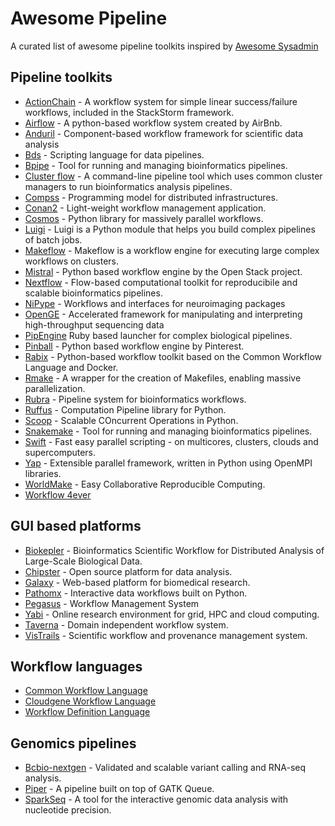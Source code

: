 Awesome Pipeline
================

A curated list of awesome pipeline toolkits inspired by [Awesome Sysadmin](https://github.com/kahun/awesome-sysadmin)

Pipeline toolkits
------------------

* [ActionChain](http://docs.stackstorm.com/actionchain.html) - A workflow system for simple linear success/failure workflows, included in the StackStorm framework.
* [Airflow](https://github.com/airbnb/airflow) - A python-based workflow system created by AirBnb.
* [Anduril](http://www.anduril.org/anduril/site/) - Component-based workflow framework for scientific data analysis
* [Bds](http://pcingola.github.io/BigDataScript/) - Scripting language for data pipelines.
* [Bpipe](https://code.google.com/p/bpipe/) - Tool for running and managing bioinformatics pipelines.
* [Cluster flow](http://ewels.github.io/clusterflow/) - A command-line pipeline tool which uses common cluster managers to run bioinformatics analysis pipelines.
* [Compss](http://www.bsc.es/computer-sciences/grid-computing/comp-superscalar) - Programming model for distributed infrastructures.
* [Conan2](https://github.com/tburdett/Conan2) - Light-weight workflow management application.
* [Cosmos](https://cosmos.hms.harvard.edu) - Python library for massively parallel workflows.
* [Luigi](https://github.com/spotify/luigi) - Luigi is a Python module that helps you build complex pipelines of batch jobs.
* [Makeflow](http://ccl.cse.nd.edu/software/makeflow/) - Makeflow is a workflow engine for executing large complex workflows on clusters.
* [Mistral](https://github.com/openstack/mistral) - Python based workflow engine by the Open Stack project.
* [Nextflow](http://www.nextflow.io) - Flow-based computational toolkit for reproducibile and scalable bioinformatics pipelines.
* [NiPype](https://github.com/nipy/nipype) - Workflows and interfaces for neuroimaging packages
* [OpenGE](https://github.com/adaptivegenome/openge) - Accelerated framework for manipulating and interpreting high-throughput sequencing data
* [PipEngine](https://github.com/fstrozzi/bioruby-pipengine) Ruby based launcher for complex biological pipelines.
* [Pinball](https://github.com/pinterest/pinball) - Python based workflow engine by Pinterest.
* [Rabix](https://github.com/rabix/rabix) - Python-based workflow toolkit based on the Common Workflow Language and Docker.
* [Rmake](http://physiology.med.cornell.edu/faculty/mason/lab/r-make/) - A wrapper for the creation of Makefiles, enabling massive parallelization.
* [Rubra](https://github.com/bjpop/rubra) - Pipeline system for bioinformatics workflows.
* [Ruffus](http://www.ruffus.org.uk) - Computation Pipeline library for Python.
* [Scoop](https://code.google.com/p/scoop/) - Scalable COncurrent Operations in Python.
* [Snakemake](https://bitbucket.org/johanneskoester/snakemake/wiki/Home) - Tool for running and managing bioinformatics pipelines.
* [Swift](http://swift-lang.org) - Fast easy parallel scripting - on multicores, clusters, clouds and supercomputers.
* [Yap](http://opensource.nibr.com/yap/) - Extensible parallel framework, written in Python using OpenMPI libraries.
* [WorldMake](http://worldmake.org/) - Easy Collaborative Reproducible Computing.
* [Workflow 4ever](http://www.wf4ever-project.org/)
 
GUI based platforms 
--------------------
* [Biokepler](http://www.biokepler.org) - Bioinformatics Scientific Workflow for Distributed Analysis of Large-Scale Biological Data.
* [Chipster](http://chipster.csc.fi) - Open source platform for data analysis. 
* [Galaxy](https://usegalaxy.org) - Web-based platform for biomedical research.
* [Pathomx](http://pathomx.org) - Interactive data workflows built on Python.
* [Pegasus](http://pegasus.isi.edu) - Workflow Management System
* [Yabi](http://ccg.murdoch.edu.au/yabi) - Online research environment for grid, HPC and cloud computing.
* [Taverna](http://www.taverna.org.uk) - Domain independent workflow system.
* [VisTrails](http://www.vistrails.org/) - Scientific workflow and provenance management system.

Workflow languages 
-------------------
* [Common Workflow Language](https://github.com/common-workflow-language/common-workflow-language)
* [Cloudgene Workflow Language](http://cloudgene.uibk.ac.at/developer-guide/)
* [Workflow Definition Language](https://github.com/broadinstitute/wdl)

Genomics pipelines
--------------------

* [Bcbio-nextgen](https://github.com/chapmanb/bcbio-nextgen) - Validated and scalable variant calling and RNA-seq analysis.
* [Piper](https://github.com/Molmed/piper) - A pipeline built on top of GATK Queue.
* [SparkSeq](https://bitbucket.org/mwiewiorka/sparkseq) - A tool for the interactive genomic data analysis with nucleotide precision.


